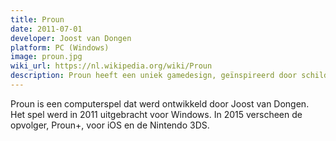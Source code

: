 ```yaml
---
title: Proun
date: 2011-07-01
developer: Joost van Dongen
platform: PC (Windows)
image: proun.jpg
wiki_url: https://nl.wikipedia.org/wiki/Proun
description: Proun heeft een uniek gamedesign, geïnspireerd door schilderijen van Kandinsky. De game wint in 2012 de Dutch Design Award in de categorie "Communications & Digital Media".
---
```


Proun is een computerspel dat werd ontwikkeld door Joost van Dongen. Het spel werd in 2011 uitgebracht voor Windows. In 2015 verscheen de opvolger, Proun+, voor iOS en de Nintendo 3DS.